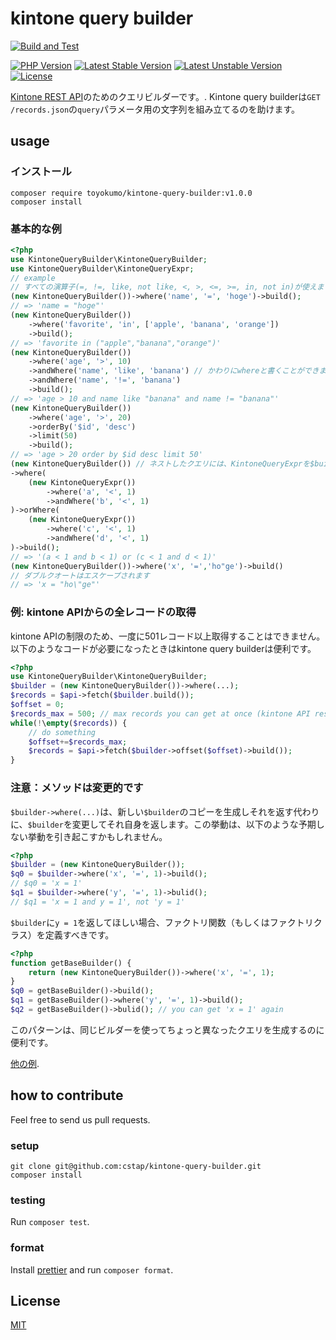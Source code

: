 # kintone query builder

[![Build and Test](https://github.com/toyokumo/kintone-query-builder-php/actions/workflows/build-and-test.yml/badge.svg)](https://github.com/toyokumo/kintone-query-builder-php/actions/workflows/build-and-test.yml)

[![PHP Version](https://img.shields.io/badge/php-7.2-pink.svg?style=flat-square)]()
[![Latest Stable Version](https://poser.pugx.org/toyokumo/kintone-query-builder/v/stable)](https://packagist.org/packages/toyokumo/kintone-query-builder)
[![Latest Unstable Version](https://poser.pugx.org/toyokumo/kintone-query-builder/v/unstable)](https://packagist.org/packages/toyokumo/kintone-query-builder)
[![License](https://poser.pugx.org/toyokumo/kintone-query-builder/license)](https://packagist.org/packages/toyokumo/kintone-query-builder)

[Kintone REST API](https://developer.cybozu.io/hc/ja/articles/202331474)のためのクエリビルダーです。. Kintone query builderは`GET /records.json`の`query`パラメータ用の文字列を組み立てるのを助けます。
## usage
### インストール
```
composer require toyokumo/kintone-query-builder:v1.0.0
composer install
```
### 基本的な例
```php
<?php
use KintoneQueryBuilder\KintoneQueryBuilder;
use KintoneQueryBuilder\KintoneQueryExpr;
// example
// すべての演算子(=, !=, like, not like, <, >, <=, >=, in, not in)が使えます
(new KintoneQueryBuilder())->where('name', '=', 'hoge')->build();
// => 'name = "hoge"'
(new KintoneQueryBuilder())
    ->where('favorite', 'in', ['apple', 'banana', 'orange'])
    ->build();
// => 'favorite in ("apple","banana","orange")'
(new KintoneQueryBuilder())
    ->where('age', '>', 10)
    ->andWhere('name', 'like', 'banana') // かわりにwhereと書くことができます(where = andWhere)
    ->andWhere('name', '!=', 'banana')
    ->build();
// => 'age > 10 and name like "banana" and name != "banana"'
(new KintoneQueryBuilder())
    ->where('age', '>', 20)
    ->orderBy('$id', 'desc')
    ->limit(50)
    ->build();
// => 'age > 20 order by $id desc limit 50'
(new KintoneQueryBuilder()) // ネストしたクエリには、KintoneQueryExprを$builder->whereの引数として渡してください。
->where(
    (new KintoneQueryExpr())
        ->where('a', '<', 1)
        ->andWhere('b', '<', 1)
)->orWhere(
    (new KintoneQueryExpr())
        ->where('c', '<', 1)
        ->andWhere('d', '<', 1)
)->build();
// => '(a < 1 and b < 1) or (c < 1 and d < 1)'
(new KintoneQueryBuilder())->where('x', '=','ho"ge')->build()
// ダブルクオートはエスケープされます
// => 'x = "ho\"ge"'


```

### 例: kintone APIからの全レコードの取得
kintone APIの制限のため、一度に501レコード以上取得することはできません。以下のようなコードが必要になったときはkintone query builderは便利です。
```php
<?php
use KintoneQueryBuilder\KintoneQueryBuilder;
$builder = (new KintoneQueryBuilder())->where(...);
$records = $api->fetch($builder.build());
$offset = 0;
$records_max = 500; // max records you can get at once (kintone API restriction)
while(!\empty($records)) {
    // do something
    $offset+=$records_max;
    $records = $api->fetch($builder->offset($offset)->build());
}
```

### 注意：メソッドは変更的です
`$builder->where(...)`は、新しい`$builder`のコピーを生成しそれを返す代わりに、`$builder`を変更してそれ自身を返します。この挙動は、以下のような予期しない挙動を引き起こすかもしれません。
```php
<?php
$builder = (new KintoneQueryBuilder());
$q0 = $builder->where('x', '=', 1)->build();
// $q0 = 'x = 1'
$q1 = $builder->where('y', '=', 1)->bulid();
// $q1 = 'x = 1 and y = 1', not 'y = 1'
```
`$builder`に`y = 1`を返してほしい場合、ファクトリ関数（もしくはファクトリクラス）を定義すべきです。
```php
<?php
function getBaseBuilder() {
    return (new KintoneQueryBuilder())->where('x', '=', 1);
}
$q0 = getBaseBuilder()->build();
$q1 = getBaseBuilder()->where('y', '=', 1)->build();
$q2 = getBaseBuilder()->bulid(); // you can get 'x = 1' again
```
このパターンは、同じビルダーを使ってちょっと異なったクエリを生成するのに便利です。

[他の例](https://github.com/cstap/kintone-query-builder/blob/master/tests/QueryTest.php).

## how to contribute
Feel free to send us pull requests.
### setup
```
git clone git@github.com:cstap/kintone-query-builder.git
composer install
```
### testing
Run `composer test`.
### format
Install [prettier](https://prettier.io/) and run `composer format`.
## License
[MIT](https://github.com/cstap/kintone-query-builder/blob/master/LICENSE)
